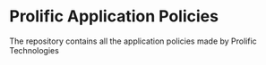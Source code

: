 # Prolific Application Policies
The repository contains all the application policies made by Prolific Technologies 
